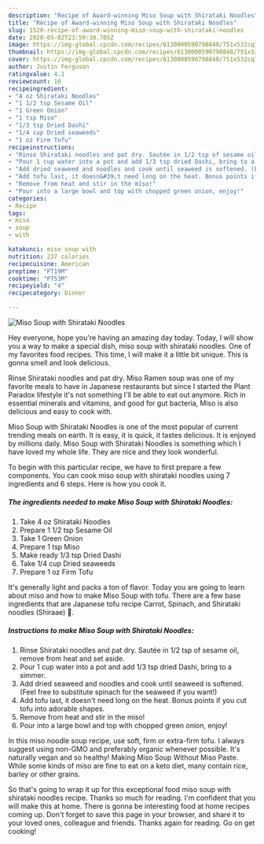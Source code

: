 ```yaml
---
description: "Recipe of Award-winning Miso Soup with Shirataki Noodles"
title: "Recipe of Award-winning Miso Soup with Shirataki Noodles"
slug: 1520-recipe-of-award-winning-miso-soup-with-shirataki-noodles
date: 2020-05-02T23:59:38.705Z
image: https://img-global.cpcdn.com/recipes/6130000590798848/751x532cq70/miso-soup-with-shirataki-noodles-recipe-main-photo.jpg
thumbnail: https://img-global.cpcdn.com/recipes/6130000590798848/751x532cq70/miso-soup-with-shirataki-noodles-recipe-main-photo.jpg
cover: https://img-global.cpcdn.com/recipes/6130000590798848/751x532cq70/miso-soup-with-shirataki-noodles-recipe-main-photo.jpg
author: Justin Ferguson
ratingvalue: 4.1
reviewcount: 10
recipeingredient:
- "4 oz Shirataki Noodles"
- "1 1/2 tsp Sesame Oil"
- "1 Green Onion"
- "1 tsp Miso"
- "1/3 tsp Dried Dashi"
- "1/4 cup Dried seaweeds"
- "1 oz Firm Tofu"
recipeinstructions:
- "Rinse Shirataki noodles and pat dry. Sautée in 1/2 tsp of sesame oil, remove from heat and set aside."
- "Pour 1 cup water into a pot and add 1/3 tsp dried Dashi, bring to a simmer."
- "Add dried seaweed and noodles and cook until seaweed is softened. (Feel free to substitute spinach for the seaweed if you want!)"
- "Add tofu last, it doesn&#39;t need long on the heat. Bonus points if you cut tofu into adorable shapes."
- "Remove from heat and stir in the miso!"
- "Pour into a large bowl and top with chopped green onion, enjoy!"
categories:
- Recipe
tags:
- miso
- soup
- with

katakunci: miso soup with 
nutrition: 237 calories
recipecuisine: American
preptime: "PT19M"
cooktime: "PT53M"
recipeyield: "4"
recipecategory: Dinner

---
```



![Miso Soup with Shirataki Noodles](https://img-global.cpcdn.com/recipes/6130000590798848/751x532cq70/miso-soup-with-shirataki-noodles-recipe-main-photo.jpg)

Hey everyone, hope you're having an amazing day today. Today, I will show you a way to make a special dish, miso soup with shirataki noodles. One of my favorites food recipes. This time, I will make it a little bit unique. This is gonna smell and look delicious.

Rinse Shirataki noodles and pat dry. Miso Ramen soup was one of my favorite meals to have in Japanese restaurants but since I started the Plant Paradox lifestyle it&#39;s not something I&#39;ll be able to eat out anymore. Rich in essential minerals and vitamins, and good for gut bacteria, Miso is also delicious and easy to cook with.

Miso Soup with Shirataki Noodles is one of the most popular of current trending meals on earth. It is easy, it is quick, it tastes delicious. It is enjoyed by millions daily. Miso Soup with Shirataki Noodles is something which I have loved my whole life. They are nice and they look wonderful.


To begin with this particular recipe, we have to first prepare a few components. You can cook miso soup with shirataki noodles using 7 ingredients and 6 steps. Here is how you cook it.

<!--inarticleads1-->

##### The ingredients needed to make Miso Soup with Shirataki Noodles:

1. Take 4 oz Shirataki Noodles
1. Prepare 1 1/2 tsp Sesame Oil
1. Take 1 Green Onion
1. Prepare 1 tsp Miso
1. Make ready 1/3 tsp Dried Dashi
1. Take 1/4 cup Dried seaweeds
1. Prepare 1 oz Firm Tofu


It&#39;s generally light and packs a ton of flavor. Today you are going to learn about miso and how to make Miso Soup with tofu. There are a few base ingredients that are Japanese tofu recipe Carrot, Spinach, and Shirataki noodles (Shiraae) 🥗. 

<!--inarticleads2-->

##### Instructions to make Miso Soup with Shirataki Noodles:

1. Rinse Shirataki noodles and pat dry. Sautée in 1/2 tsp of sesame oil, remove from heat and set aside.
1. Pour 1 cup water into a pot and add 1/3 tsp dried Dashi, bring to a simmer.
1. Add dried seaweed and noodles and cook until seaweed is softened. (Feel free to substitute spinach for the seaweed if you want!)
1. Add tofu last, it doesn&#39;t need long on the heat. Bonus points if you cut tofu into adorable shapes.
1. Remove from heat and stir in the miso!
1. Pour into a large bowl and top with chopped green onion, enjoy!


In this miso noodle soup recipe, use soft, firm or extra-firm tofu. I always suggest using non-GMO and preferably organic whenever possible. It&#39;s naturally vegan and so healthy! Making Miso Soup Without Miso Paste. While some kinds of miso are fine to eat on a keto diet, many contain rice, barley or other grains. 

So that's going to wrap it up for this exceptional food miso soup with shirataki noodles recipe. Thanks so much for reading. I'm confident that you will make this at home. There is gonna be interesting food at home recipes coming up. Don't forget to save this page in your browser, and share it to your loved ones, colleague and friends. Thanks again for reading. Go on get cooking!
